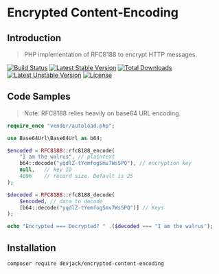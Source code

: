 # Encrypted Content-Encoding

## Introduction

> PHP implementation of RFC8188 to encrypt HTTP messages.

[![Build Status](https://travis-ci.org/devjack/encrypted-content-encoding.svg?branch=master)](https://travis-ci.org/devjack/encrypted-content-encoding)
[![Latest Stable Version](https://poser.pugx.org/devjack/encrypted-content-encoding/v/stable)](https://packagist.org/packages/devjack/encrypted-content-encoding)
[![Total Downloads](https://poser.pugx.org/devjack/encrypted-content-encoding/downloads)](https://packagist.org/packages/devjack/encrypted-content-encoding)
[![Latest Unstable Version](https://poser.pugx.org/devjack/encrypted-content-encoding/v/unstable)](https://packagist.org/packages/devjack/encrypted-content-encoding)
[![License](https://poser.pugx.org/devjack/encrypted-content-encoding/license)](https://packagist.org/packages/devjack/encrypted-content-encoding)

## Code Samples

> Note: RFC8188 relies heavily on base64 URL encoding. 

```php
require_once "vendor/autoload.php";

use Base64Url\Base64Url as b64;

$encoded = RFC8188::rfc8188_encode(
    "I am the walrus", // plaintext
    b64::decode("yqdlZ-tYemfogSmv7Ws5PQ"), // encryption key
    null,   // key ID
    4096    // record size. Default is 25
);

$decoded = RFC8188::rfc8188_decode(
    $encoded, // data to decode 
    [b64::decode("yqdlZ-tYemfogSmv7Ws5PQ")] // Keys
);

echo "Encrypted === Decrypted? " .($decoded === "I am the walrus");
```



## Installation

```
composer require devjack/encrypted-content-encoding
```
